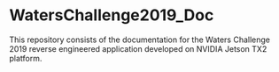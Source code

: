# WatersChallenge2019_Doc
This repository consists of the documentation for the Waters Challenge 2019 reverse engineered application developed on NVIDIA Jetson TX2 platform.
